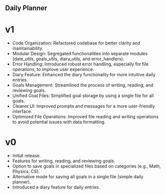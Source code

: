 ## Daily Planner

# v1
- Code Organization: Refactored codebase for better clarity and maintainability.
- Modular Design: Segregated functionalities into separate modules (date_utils, goals_utils, diary_utils, and error_handlers).
- Error Handling: Introduced robust error handling, especially for file operations, to improve user experience.
- Diary Feature: Enhanced the diary functionality for more intuitive daily entries.
- Goals Management: Streamlined the process of writing, reading, and reviewing goals.
- Unified Goal Files: Simplified goal storage by using a single file for all goals.
- Cleaner UI: Improved prompts and messages for a more user-friendly interface.
- Optimized File Operations: Improved file reading and writing operations to avoid potential issues with data formatting.

# v0
- Initial release.
- Features for writing, reading, and reviewing goals.
- Option to save goals in specialized files based on categories (e.g., Math, Physics, CS).
- Alternative mode for saving all goals in a single file (simple daily planner).
- Introduced a diary feature for daily entries.

